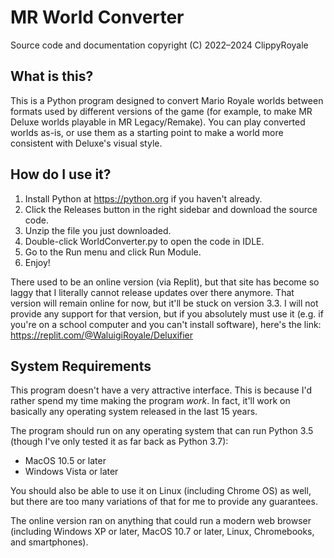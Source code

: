 # MR World Converter

Source code and documentation copyright (C) 2022–2024 ClippyRoyale

## What is this?

This is a Python program designed to convert Mario Royale worlds between formats used by different versions of the game (for example, to make MR Deluxe worlds playable in MR Legacy/Remake). You can play converted worlds as-is, or use them as a starting point to make a world more consistent with Deluxe's visual style.

## How do I use it?

1. Install Python at https://python.org if you haven't already.
2. Click the Releases button in the right sidebar and download the source code.
3. Unzip the file you just downloaded.
4. Double-click WorldConverter.py to open the code in IDLE.
5. Go to the Run menu and click Run Module.
6. Enjoy!

There used to be an online version (via Replit), but that site has become so laggy that I literally cannot release updates over there anymore. That version will remain online for now, but it'll be stuck on version 3.3. I will not provide any support for that version, but if you absolutely must use it (e.g. if you're on a school computer and you can't install software), here's the link: https://replit.com/@WaluigiRoyale/Deluxifier

## System Requirements
This program doesn't have a very attractive interface. This is because I'd rather spend my time making the program *work*. In fact, it'll work on basically any operating system released in the last 15 years.

The program should run on any operating system that can run Python 3.5 (though I've only tested it as far back as Python 3.7):
* MacOS 10.5 or later
* Windows Vista or later

You should also be able to use it on Linux (including Chrome OS) as well, but there are too many variations of that for me to provide any guarantees.

The online version ran on anything that could run a modern web browser (including Windows XP or later, MacOS 10.7 or later, Linux, Chromebooks, and smartphones).
